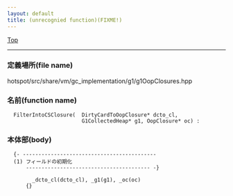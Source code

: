 ```yaml
---
layout: default
title: (unrecognied function)(FIXME!)
---
```

[Top](../index.html)

--- 
### 定義場所(file name)
hotspot/src/share/vm/gc_implementation/g1/g1OopClosures.hpp

### 名前(function name)
```
  FilterIntoCSClosure(  DirtyCardToOopClosure* dcto_cl,
                        G1CollectedHeap* g1, OopClosure* oc) :
```

### 本体部(body)
```
  {- -------------------------------------------
  (1) フィールドの初期化
      ---------------------------------------- -}

	    _dcto_cl(dcto_cl), _g1(g1), _oc(oc)
	  {}
	
```


